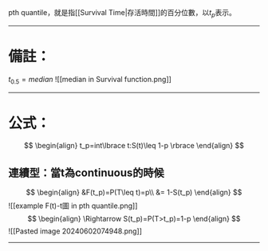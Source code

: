 pth quantile，就是指[[Survival Time|存活時間]]的百分位數，以$t_{p}$表示。
- - -
# 備註：
$t_{0.5}=median$
![[median in Survival function.png]]
- - -
# 公式：
$$
\begin{align}
t_p=int\lbrace t:S(t)\leq 1-p \rbrace
\end{align}
$$
## 連續型：當t為continuous的時候
$$
\begin{align}
&F(t_p)=P(T\leq t)=p\\
&= 1-S(t_p)
\end{align}
$$
![[example F(t)-t圖 in pth quantile.png]]
$$
\begin{align}
\Rightarrow S(t_p)=P(T>t_p)=1-p
\end{align}
$$![[Pasted image 20240602074948.png]]
- - -
